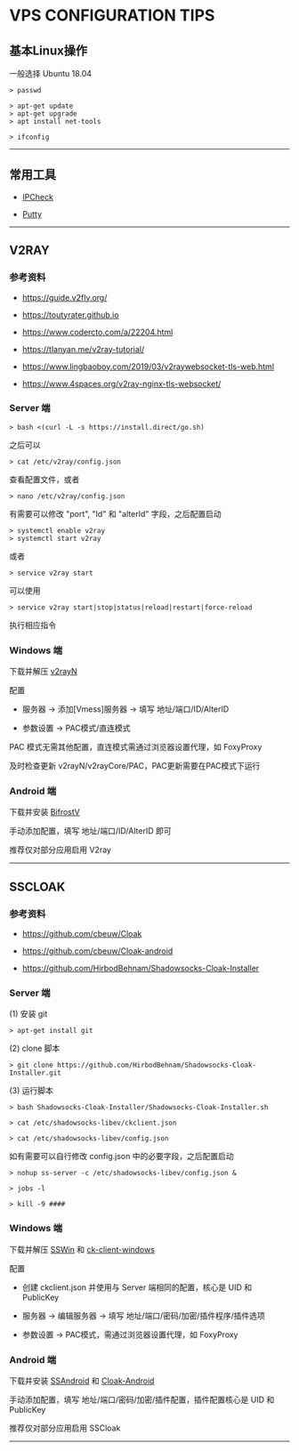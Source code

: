 VPS CONFIGURATION TIPS
=============================

## **基本Linux操作**

一般选择 Ubuntu 18.04

    > passwd
    
    > apt-get update
    > apt-get upgrade
    > apt install net-tools
    
    > ifconfig

---



## **常用工具**

- [IPCheck](http://ip100.info/check)

- [Putty](https://putty.org/)

---



## V2RAY

### 参考资料

- https://guide.v2fly.org/

- https://toutyrater.github.io

- https://www.codercto.com/a/22204.html

- https://tlanyan.me/v2ray-tutorial/

- https://www.lingbaoboy.com/2019/03/v2raywebsocket-tls-web.html

- https://www.4spaces.org/v2ray-nginx-tls-websocket/

### Server 端

    > bash <(curl -L -s https://install.direct/go.sh)

之后可以

    > cat /etc/v2ray/config.json

查看配置文件，或者

    > nano /etc/v2ray/config.json

有需要可以修改 "port", "Id" 和 "alterId" 字段，之后配置启动

    > systemctl enable v2ray
    > systemctl start v2ray

或者

    > service v2ray start

可以使用

    > service v2ray start|stop|status|reload|restart|force-reload

执行相应指令

### Windows 端

下载并解压 [v2rayN](https://github.com/2dust/v2rayN/releases)

配置

- 服务器 -> 添加[Vmess]服务器 -> 填写 地址/端口/ID/AlterID

- 参数设置 -> PAC模式/直连模式

PAC 模式无需其他配置，直连模式需通过浏览器设置代理，如 FoxyProxy

及时检查更新 v2rayN/v2rayCore/PAC，PAC更新需要在PAC模式下运行

### Android 端

下载并安装 [BifrostV](https://apkpure.com/bifrostv/com.github.dawndiy.bifrostv)

手动添加配置，填写 地址/端口/ID/AlterID 即可

推荐仅对部分应用启用 V2ray

---



## SSCLOAK

### 参考资料

- https://github.com/cbeuw/Cloak

- https://github.com/cbeuw/Cloak-android

- https://github.com/HirbodBehnam/Shadowsocks-Cloak-Installer

### Server 端

(1) 安装 git

    > apt-get install git

(2) clone 脚本

    > git clone https://github.com/HirbodBehnam/Shadowsocks-Cloak-Installer.git

(3) 运行脚本

    > bash Shadowsocks-Cloak-Installer/Shadowsocks-Cloak-Installer.sh
    
    > cat /etc/shadowsocks-libev/ckclient.json
    
    > cat /etc/shadowsocks-libev/config.json

如有需要可以自行修改 config.json 中的必要字段，之后配置启动

    > nohup ss-server -c /etc/shadowsocks-libev/config.json &
    
    > jobs -l
    
    > kill -9 ####

### Windows 端

下载并解压 [SSWin](https://github.com/shadowsocks/shadowsocks-windows/releases) 和 [ck-client-windows](https://github.com/cbeuw/Cloak/releases)

配置

- 创建 ckclient.json 并使用与 Server 端相同的配置，核心是 UID 和 PublicKey
  
- 服务器 -> 编辑服务器 -> 填写 地址/端口/密码/加密/插件程序/插件选项
  
- 参数设置 -> PAC模式，需通过浏览器设置代理，如 FoxyProxy

### Android 端

下载并安装 [SSAndroid](https://github.com/shadowsocks/shadowsocks-android/releases) 和 [Cloak-Android](https://github.com/cbeuw/Cloak-android/releases)

手动添加配置，填写 地址/端口/密码/加密/插件配置，插件配置核心是 UID 和 PublicKey

推荐仅对部分应用启用 SSCloak

---

